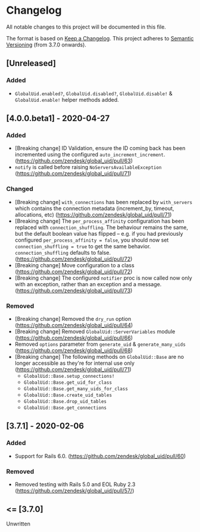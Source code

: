 # Changelog
All notable changes to this project will be documented in this file.

The format is based on [Keep a Changelog](https://keepachangelog.com/en/1.0.0/).
This project adheres to [Semantic Versioning](https://semver.org/spec/v2.0.0.html) (from 3.7.0 onwards).

## [Unreleased]

### Added
- `GlobalUid.enabled?`, `GlobalUid.disabled?`, `GlobalUid.disable!` & `GlobalUid.enable!` helper methods added.

## [4.0.0.beta1] - 2020-04-27
### Added
- [Breaking change] ID Validation, ensure the ID coming back has been incremented using the configured `auto_increment_increment`. (https://github.com/zendesk/global_uid/pull/63)
- `notify` is called before raising `NoServersAvailableException` (https://github.com/zendesk/global_uid/pull/71)

### Changed
- [Breaking change] `with_connections` has been replaced by `with_servers` which contains the connection metadata (increment_by, timeout, allocations, etc) (https://github.com/zendesk/global_uid/pull/71)
- [Breaking change] The `per_process_affinity` configuration has been replaced with `connection_shuffling`. The behaviour remains the same, but the default boolean value has flipped – e.g. if you had previously configured `per_process_affinity = false`, you should now set `connection_shuffling = true` to get the same behavior. `connection_shuffling` defaults to false. (https://github.com/zendesk/global_uid/pull/72)
- [Breaking change] Move configuration to a class (https://github.com/zendesk/global_uid/pull/72)
- [Breaking change] The configured `notifier` proc is now called now only with an exception, rather than an exception and a message. (https://github.com/zendesk/global_uid/pull/73)

### Removed
- [Breaking change] Removed the `dry_run` option (https://github.com/zendesk/global_uid/pull/64)
- [Breaking change] Removed `GlobalUid::ServerVariables` module (https://github.com/zendesk/global_uid/pull/66)
- Removed `options` parameter from `generate_uid` & `generate_many_uids` (https://github.com/zendesk/global_uid/pull/68)
- [Breaking change] The following methods on `GlobalUid::Base` are no longer accessible as they're for internal use only (https://github.com/zendesk/global_uid/pull/71)
  - `GlobalUid::Base.setup_connections!`
  - `GlobalUid::Base.get_uid_for_class`
  - `GlobalUid::Base.get_many_uids_for_class`
  - `GlobalUid::Base.create_uid_tables`
  - `GlobalUid::Base.drop_uid_tables`
  - `GlobalUid::Base.get_connections`

## [3.7.1] - 2020-02-06
### Added
- Support for Rails 6.0. (https://github.com/zendesk/global_uid/pull/60)

### Removed
- Removed testing with Rails 5.0 and EOL Ruby 2.3 (https://github.com/zendesk/global_uid/pull/57/)

## <= [3.7.0]

Unwritten
